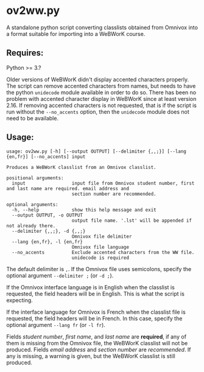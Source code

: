 # ov2ww.py

A standalone python script converting classlists obtained from Omnivox into a format suitable for importing into a WeBWorK course.

## Requires:

Python >= 3.?

Older versions of WeBWorK didn't display accented characters properly.
The script can remove accented characters from names, but needs to have the python `unidecode` module available in order to do so.
There has been no problem with accented character display in WeBWorK since at least version 2.16.
If removing accented characters is not requested, that is if the script is run without the `--no_accents` option,
then the `unidecode` module does not need to be available.

## Usage:

```
usage: ov2ww.py [-h] [--output OUTPUT] [--delimiter {,,;}] [--lang {en,fr}] [--no_accents] input

Produces a WeBWorK classlist from an Omnivox classlist.

positional arguments:
  input                 input file from Omnivox student number, first and last name are required. email address and
                        section number are recommended.

optional arguments:
  -h, --help            show this help message and exit
  --output OUTPUT, -o OUTPUT
                        output file name. '.lst' will be appended if not already there.
  --delimiter {,,;}, -d {,,;}
                        Omnivox file delimiter
  --lang {en,fr}, -l {en,fr}
                        Omnivox file language
  --no_accents          Exclude accented characters from the WW file.
                        unidecode is required
```

The default delimiter is `,`.
If the Omnivox file uses semicolons, specify the optional argument `--delimiter ;` (or `-d ;`).

If the Omnivox interface language is in English when the classlist is requested, the field headers will be in English.
This is what the script is expecting.

If the interface language for Omnivox is French when the classlist file is requested, the field headers will be in French.
In this case, specify the optional argument `--lang fr` (or `-l fr`).

Fields _student number_, _first name_, and _last name_ are **required**, if any of them is missing from the Omnivox file, the WeBWorK classlist will not be produced.
Fields _email address_ and _section number_ are _recommended_.  If any is missing, a warning is given, but the WeBWorK classlist is still produced.
